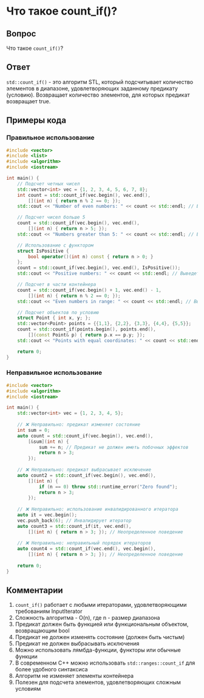 # Что такое count_if()?

## Вопрос
Что такое `count_if()`?

## Ответ
`std::count_if()` - это алгоритм STL, который подсчитывает количество элементов в диапазоне, удовлетворяющих заданному предикату (условию). Возвращает количество элементов, для которых предикат возвращает true.

## Примеры кода

### Правильное использование
```cpp
#include <vector>
#include <list>
#include <algorithm>
#include <iostream>

int main() {
    // Подсчет четных чисел
    std::vector<int> vec = {1, 2, 3, 4, 5, 6, 7, 8};
    int count = std::count_if(vec.begin(), vec.end(),
        [](int n) { return n % 2 == 0; });
    std::cout << "Number of even numbers: " << count << std::endl; // Выведет: 4

    // Подсчет чисел больше 5
    count = std::count_if(vec.begin(), vec.end(),
        [](int n) { return n > 5; });
    std::cout << "Numbers greater than 5: " << count << std::endl; // Выведет: 3

    // Использование с функтором
    struct IsPositive {
        bool operator()(int n) const { return n > 0; }
    };
    count = std::count_if(vec.begin(), vec.end(), IsPositive());
    std::cout << "Positive numbers: " << count << std::endl; // Выведет: 8

    // Подсчет в части контейнера
    count = std::count_if(vec.begin() + 1, vec.end() - 1,
        [](int n) { return n % 2 == 0; });
    std::cout << "Even numbers in range: " << count << std::endl; // Выведет: 3

    // Подсчет объектов по условию
    struct Point { int x, y; };
    std::vector<Point> points = {{1,1}, {2,2}, {3,3}, {4,4}, {5,5}};
    count = std::count_if(points.begin(), points.end(),
        [](const Point& p) { return p.x == p.y; });
    std::cout << "Points with equal coordinates: " << count << std::endl; // Выведет: 5

    return 0;
}
```

### Неправильное использование
```cpp
#include <vector>
#include <algorithm>
#include <iostream>

int main() {
    std::vector<int> vec = {1, 2, 3, 4, 5};
    
    // ❌ Неправильно: предикат изменяет состояние
    int sum = 0;
    auto count = std::count_if(vec.begin(), vec.end(),
        [&sum](int n) { 
            sum += n; // Предикат не должен иметь побочных эффектов
            return n > 3; 
        });
    
    // ❌ Неправильно: предикат выбрасывает исключение
    auto count2 = std::count_if(vec.begin(), vec.end(),
        [](int n) { 
            if (n == 0) throw std::runtime_error("Zero found");
            return n > 3; 
        });
    
    // ❌ Неправильно: использование инвалидированного итератора
    auto it = vec.begin();
    vec.push_back(6); // Инвалидирует итератор
    auto count3 = std::count_if(it, vec.end(),
        [](int n) { return n > 3; }); // Неопределенное поведение
    
    // ❌ Неправильно: неправильный порядок итераторов
    auto count4 = std::count_if(vec.end(), vec.begin(),
        [](int n) { return n > 3; }); // Неопределенное поведение
    
    return 0;
}
```

## Комментарии
1. `count_if()` работает с любыми итераторами, удовлетворяющими требованиям InputIterator
2. Сложность алгоритма - O(n), где n - размер диапазона
3. Предикат должен быть функцией или функциональным объектом, возвращающим bool
4. Предикат не должен изменять состояние (должен быть чистым)
5. Предикат не должен выбрасывать исключения
6. Можно использовать лямбда-функции, функторы или обычные функции
7. В современном C++ можно использовать `std::ranges::count_if` для более удобного синтаксиса
8. Алгоритм не изменяет элементы контейнера
9. Полезен для подсчета элементов, удовлетворяющих сложным условиям 